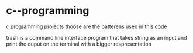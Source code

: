 # c--programming
c programming projects
thoose are the patterens used in this code  

trash is a command line interface program that takes string as an input and print the ouput on the terminal with a bigger respresentation  


